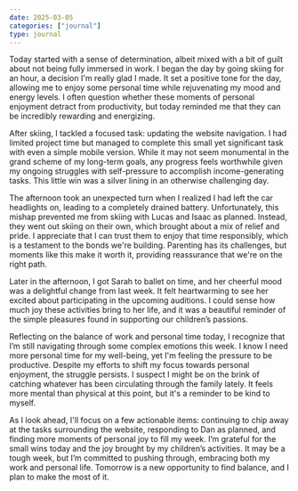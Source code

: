 ```yaml
---
date: 2025-03-05
categories: ["journal"]
type: journal
---
```


Today started with a sense of determination, albeit mixed with a bit of guilt about not being fully immersed in work. I began the day by going skiing for an hour, a decision I'm really glad I made. It set a positive tone for the day, allowing me to enjoy some personal time while rejuvenating my mood and energy levels. I often question whether these moments of personal enjoyment detract from productivity, but today reminded me that they can be incredibly rewarding and energizing. 

After skiing, I tackled a focused task: updating the website navigation. I had limited project time but managed to complete this small yet significant task with even a simple mobile version. While it may not seem monumental in the grand scheme of my long-term goals, any progress feels worthwhile given my ongoing struggles with self-pressure to accomplish income-generating tasks. This little win was a silver lining in an otherwise challenging day.

The afternoon took an unexpected turn when I realized I had left the car headlights on, leading to a completely drained battery. Unfortunately, this mishap prevented me from skiing with Lucas and Isaac as planned. Instead, they went out skiing on their own, which brought about a mix of relief and pride. I appreciate that I can trust them to enjoy that time responsibly, which is a testament to the bonds we're building. Parenting has its challenges, but moments like this make it worth it, providing reassurance that we're on the right path.

Later in the afternoon, I got Sarah to ballet on time, and her cheerful mood was a delightful change from last week. It felt heartwarming to see her excited about participating in the upcoming auditions. I could sense how much joy these activities bring to her life, and it was a beautiful reminder of the simple pleasures found in supporting our children’s passions.

Reflecting on the balance of work and personal time today, I recognize that I’m still navigating through some complex emotions this week. I know I need more personal time for my well-being, yet I'm feeling the pressure to be productive. Despite my efforts to shift my focus towards personal enjoyment, the struggle persists. I suspect I might be on the brink of catching whatever has been circulating through the family lately. It feels more mental than physical at this point, but it's a reminder to be kind to myself.

As I look ahead, I'll focus on a few actionable items: continuing to chip away at the tasks surrounding the website, responding to Dan as planned, and finding more moments of personal joy to fill my week. I’m grateful for the small wins today and the joy brought by my children’s activities. It may be a tough week, but I’m committed to pushing through, embracing both my work and personal life. Tomorrow is a new opportunity to find balance, and I plan to make the most of it.
